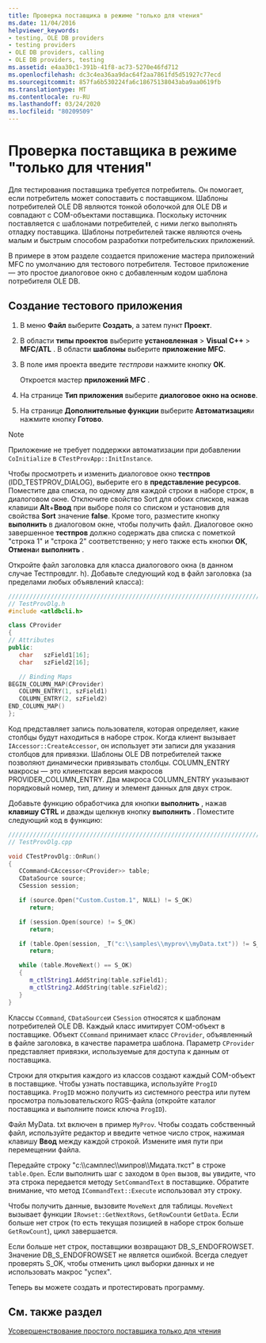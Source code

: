 ```yaml
---
title: Проверка поставщика в режиме "только для чтения"
ms.date: 11/04/2016
helpviewer_keywords:
- testing, OLE DB providers
- testing providers
- OLE DB providers, calling
- OLE DB providers, testing
ms.assetid: e4aa30c1-391b-41f8-ac73-5270e46fd712
ms.openlocfilehash: dc3c4ea36aa9dac64f2aa7861fd5d51927c77ecd
ms.sourcegitcommit: 857fa6b530224fa6c18675138043aba9aa0619fb
ms.translationtype: MT
ms.contentlocale: ru-RU
ms.lasthandoff: 03/24/2020
ms.locfileid: "80209509"
---
```

# <a name="testing-the-read-only-provider"></a>Проверка поставщика в режиме "только для чтения"

Для тестирования поставщика требуется потребитель. Он помогает, если потребитель может сопоставить с поставщиком. Шаблоны потребителей OLE DB являются тонкой оболочкой для OLE DB и совпадают с COM-объектами поставщика. Поскольку источник поставляется с шаблонами потребителей, с ними легко выполнять отладку поставщика. Шаблоны потребителей также являются очень малым и быстрым способом разработки потребительских приложений.

В примере в этом разделе создается приложение мастера приложений MFC по умолчанию для тестового потребителя. Тестовое приложение — это простое диалоговое окно с добавленным кодом шаблона потребителя OLE DB.

## <a name="to-create-the-test-application"></a>Создание тестового приложения

1. В меню **Файл** выберите **Создать**, а затем пункт **Проект**.

1. В области **типы проектов** выберите **установленная** > **Visual C++**  > **MFC/ATL** . В области **шаблоны** выберите **приложение MFC**.

1. В поле имя проекта введите *тестпров*и нажмите кнопку **ОК**.

   Откроется мастер **приложений MFC** .

1. На странице **Тип приложения** выберите **диалоговое окно на основе**.

1. На странице **Дополнительные функции** выберите **Автоматизация**и нажмите кнопку **Готово**.

> [!NOTE]
> Приложение не требует поддержки автоматизации при добавлении `CoInitialize` в `CTestProvApp::InitInstance`.

Чтобы просмотреть и изменить диалоговое окно **тестпров** (IDD_TESTPROV_DIALOG), выберите его в **представление ресурсов**. Поместите два списка, по одному для каждой строки в наборе строк, в диалоговом окне. Отключите свойство Sort для обоих списков, нажав клавиши **Alt**+**Ввод** при выборе поля со списком и установив для свойства **Sort** значение **false**. Кроме того, разместите кнопку **выполнить** в диалоговом окне, чтобы получить файл. Диалоговое окно завершенное **тестпров** должно содержать два списка с пометкой "строка 1" и "строка 2" соответственно; у него также есть кнопки **ОК**, **Отмена**и **выполнить** .

Откройте файл заголовка для класса диалогового окна (в данном случае Тестпровдлг. h). Добавьте следующий код в файл заголовка (за пределами любых объявлений класса):

```cpp
////////////////////////////////////////////////////////////////////////
// TestProvDlg.h
#include <atldbcli.h>  

class CProvider
{
// Attributes
public:
   char   szField1[16];
   char   szField2[16];

   // Binding Maps
BEGIN_COLUMN_MAP(CProvider)
   COLUMN_ENTRY(1, szField1)
   COLUMN_ENTRY(2, szField2)
END_COLUMN_MAP()
};
```

Код представляет запись пользователя, которая определяет, какие столбцы будут находиться в наборе строк. Когда клиент вызывает `IAccessor::CreateAccessor`, он использует эти записи для указания столбцов для привязки. Шаблоны OLE DB потребителей также позволяют динамически привязывать столбцы. COLUMN_ENTRY макросы — это клиентская версия макросов PROVIDER_COLUMN_ENTRY. Два макроса COLUMN_ENTRY указывают порядковый номер, тип, длину и элемент данных для двух строк.

Добавьте функцию обработчика для кнопки **выполнить** , нажав **клавишу CTRL** и дважды щелкнув кнопку **выполнить** . Поместите следующий код в функцию:

```cpp
///////////////////////////////////////////////////////////////////////
// TestProvDlg.cpp

void CTestProvDlg::OnRun()
{
   CCommand<CAccessor<CProvider>> table;
   CDataSource source;
   CSession session;

   if (source.Open("Custom.Custom.1", NULL) != S_OK)
      return;

   if (session.Open(source) != S_OK)
      return;

   if (table.Open(session, _T("c:\\samples\\myprov\\myData.txt")) != S_OK)
      return;

   while (table.MoveNext() == S_OK)
   {
      m_ctlString1.AddString(table.szField1);
      m_ctlString2.AddString(table.szField2);
   }
}
```

Классы `CCommand`, `CDataSource`и `CSession` относятся к шаблонам потребителей OLE DB. Каждый класс имитирует COM-объект в поставщике. Объект `CCommand` принимает класс `CProvider`, объявленный в файле заголовка, в качестве параметра шаблона. Параметр `CProvider` представляет привязки, используемые для доступа к данным от поставщика.

Строки для открытия каждого из классов создают каждый COM-объект в поставщике. Чтобы узнать поставщика, используйте `ProgID` поставщика. `ProgID` можно получить из системного реестра или путем просмотра пользовательского RGS-файла (откройте каталог поставщика и выполните поиск ключа `ProgID`).

Файл MyData. txt включен в пример `MyProv`. Чтобы создать собственный файл, используйте редактор и введите четное число строк, нажимая клавишу **Ввод** между каждой строкой. Измените имя пути при перемещении файла.

Передайте строку "c:\\\самплес\\\мипров\\\Мидата.ткст" в строке `table.Open`. Если выполнить шаг с заходом в `Open` вызов, вы увидите, что эта строка передается методу `SetCommandText` в поставщике. Обратите внимание, что метод `ICommandText::Execute` использовал эту строку.

Чтобы получить данные, вызовите `MoveNext` для таблицы. `MoveNext` вызывает функции `IRowset::GetNextRows`, `GetRowCount`и `GetData`. Если больше нет строк (то есть текущая позицией в наборе строк больше `GetRowCount`), цикл завершается.

Если больше нет строк, поставщики возвращают DB_S_ENDOFROWSET. Значение DB_S_ENDOFROWSET не является ошибкой. Всегда следует проверять S_OK, чтобы отменить цикл выборки данных и не использовать макрос "успех".

Теперь вы можете создать и протестировать программу.

## <a name="see-also"></a>См. также раздел

[Усовершенствование простого поставщика только для чтения](../../data/oledb/enhancing-the-simple-read-only-provider.md)
